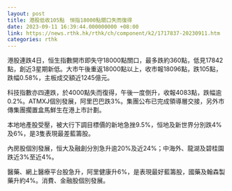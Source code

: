 ```yaml
---
layout: post
title: 港股低收105點　恒指18000點關口失而復得
date: 2023-09-11 16:39:44.000000000 +08:00
link: https://news.rthk.hk/rthk/ch/component/k2/1717837-20230911.htm
categories: rthk
---
```


港股連跌4日，恒生指數開市即失守18000點關口，最多跌約360點，低見17842點，創近3星期新低。大市午後重返18000點以上，收市報18096點，跌105點，跌幅0.58%，主板成交額近1245億元。

科技指數亦四連跌，於4000點失而復得，午後一度倒升，收報4083點，跌幅逾0.2%。ATMXJ個別發展，阿里巴巴跌3%。集團公布已完成領導層交接，另外市傳集團擱置盒馬鮮生在港上市計劃。

本地地產股受壓，被大行下調目標價的新地急挫9.5%，恒地及新世界分別跌4%及6%，是3隻表現最差藍籌股。

內房股個別發展，恒大及融創分別急升逾20%及近24%；中海外、龍湖及碧桂園跌近3%至近4%。

醫藥、網上醫療平台股急升，阿里健康升6%，是表現最好藍籌股，國藥及翰森製藥升約4%。消費、金融股個別發展。

